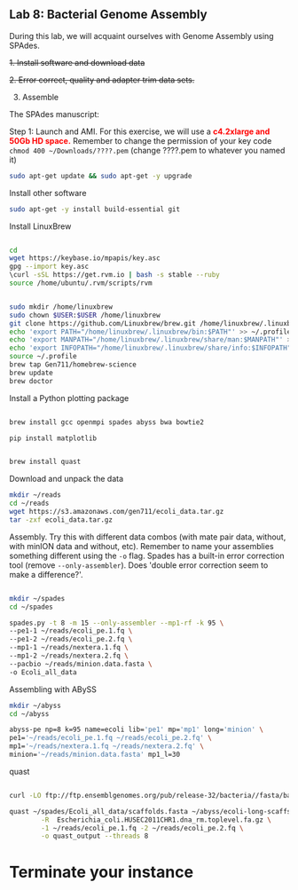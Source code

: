 ## Lab 8: Bacterial Genome Assembly



During this lab, we will acquaint ourselves with Genome Assembly using SPAdes.

<del>1. Install software and download data</del>

<del>2. Error correct, quality and adapter trim data sets.</del>

3. Assemble



The SPAdes manuscript:


Step 1: Launch and AMI. For this exercise, we will use a <span style="color: #ff0000;"><strong>c4.2xlarge and 50Gb HD space.</strong></span> Remember to change the permission of your key code `chmod 400 ~/Downloads/????.pem` (change ????.pem to whatever you named it)

```bash
sudo apt-get update && sudo apt-get -y upgrade
```

Install other software

```bash
sudo apt-get -y install build-essential git
```


Install LinuxBrew

```bash

cd
wget https://keybase.io/mpapis/key.asc
gpg --import key.asc
\curl -sSL https://get.rvm.io | bash -s stable --ruby
source /home/ubuntu/.rvm/scripts/rvm


sudo mkdir /home/linuxbrew
sudo chown $USER:$USER /home/linuxbrew
git clone https://github.com/Linuxbrew/brew.git /home/linuxbrew/.linuxbrew
echo 'export PATH="/home/linuxbrew/.linuxbrew/bin:$PATH"' >> ~/.profile
echo 'export MANPATH="/home/linuxbrew/.linuxbrew/share/man:$MANPATH"' >> ~/.profile
echo 'export INFOPATH="/home/linuxbrew/.linuxbrew/share/info:$INFOPATH"' >> ~/.profile
source ~/.profile
brew tap Gen711/homebrew-science
brew update
brew doctor


```

Install a Python plotting package



```bash  

brew install gcc openmpi spades abyss bwa bowtie2

```

```bash
pip install matplotlib
```

```bash  

brew install quast

```


Download and unpack the data

```bash
mkdir ~/reads
cd ~/reads
wget https://s3.amazonaws.com/gen711/ecoli_data.tar.gz
tar -zxf ecoli_data.tar.gz
```


Assembly. Try this with different data combos (with mate pair data, without, with minION data and without, etc). Remember to name your assemblies something different using the `-o` flag. Spades has a built-in error correction tool (remove `--only-assembler`). Does 'double error correction seem to make a difference?'.

```bash

mkdir ~/spades
cd ~/spades

spades.py -t 8 -m 15 --only-assembler --mp1-rf -k 95 \
--pe1-1 ~/reads/ecoli_pe.1.fq \
--pe1-2 ~/reads/ecoli_pe.2.fq \
--mp1-1 ~/reads/nextera.1.fq \
--mp1-2 ~/reads/nextera.2.fq \
--pacbio ~/reads/minion.data.fasta \
-o Ecoli_all_data
```



Assembling with ABySS


```bash
mkdir ~/abyss
cd ~/abyss

abyss-pe np=8 k=95 name=ecoli lib='pe1' mp='mp1' long='minion' \
pe1='~/reads/ecoli_pe.1.fq ~/reads/ecoli_pe.2.fq' \
mp1='~/reads/nextera.1.fq ~/reads/nextera.2.fq' \
minion='~/reads/minion.data.fasta' mp1_l=30
```

quast

```bash

curl -LO ftp://ftp.ensemblgenomes.org/pub/release-32/bacteria//fasta/bacteria_91_collection/escherichia_coli/dna/Escherichia_coli.HUSEC2011CHR1.dna_rm.toplevel.fa.gz

quast ~/spades/Ecoli_all_data/scaffolds.fasta ~/abyss/ecoli-long-scaffs.fa \
        -R  Escherichia_coli.HUSEC2011CHR1.dna_rm.toplevel.fa.gz \
        -1 ~/reads/ecoli_pe.1.fq -2 ~/reads/ecoli_pe.2.fq \
        -o quast_output --threads 8
```

# Terminate your instance
